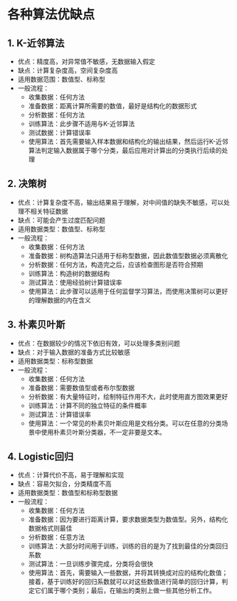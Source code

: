 # 各种算法优缺点

## 1. K-近邻算法

* 优点：精度高，对异常值不敏感，无数据输入假定
* 缺点：计算复杂度高，空间复杂度高
* 适用数据范围：数值型、标称型
* 一般流程：
  * 收集数据：任何方法
  * 准备数据：距离计算所需要的数值，最好是结构化的数据形式
  * 分析数据：任何方法
  * 训练算法：此步骤不适用与K-近邻算法
  * 测试数据：计算错误率
  * 使用算法：首先需要输入样本数据和结构化的输出结果，然后运行K-近邻算法判定输入数据属于哪个分类，最后应用对计算出的分类执行后续的处理



## 2. 决策树

* 优点：计算复杂度不高，输出结果易于理解，对中间值的缺失不敏感，可以处理不相关特征数据
* 缺点：可能会产生过度匹配问题
* 适用数据类型：数值型、标称型
* 一般流程：
  * 收集数据：任何方法
  * 准备数据：树构造算法只适用于标称型数据，因此数值型数据必须离散化
  * 分析数据：任何方法，构造完之后，应该检查图形是否符合预期
  * 训练算法：构造树的数据结构
  * 测试算法：使用经验树计算错误率
  * 使用算法：此步骤可以适用于任何监督学习算法，而使用决策树可以更好的理解数据的内在含义



## 3. 朴素贝叶斯

* 优点：在数据较少的情况下依旧有效，可以处理多类别问题
* 缺点：对于输入数据的准备方式比较敏感
* 适用数据类型：标称型数据
* 一般流程：
  * 收集数据：任何方法
  * 准备数据：需要数值型或者布尔型数据
  * 分析数据：有大量特征时，绘制特征作用不大，此时使用直方图效果更好
  * 训练算法：计算不同的独立特征的条件概率
  * 测试算法：计算错误率
  * 使用算法：一个常见的朴素贝叶斯应用是文档分类。可以在任意的分类场景中使用朴素贝叶斯分类器，不一定非要是文本。



## 4. Logistic回归

* 优点：计算代价不高，易于理解和实现
* 缺点：容易欠拟合，分类精度不高
* 适用数据类型：数值型和标称型数据
* 一般流程：
  * 收集数据：任何方法
  * 准备数据：因为要进行距离计算，要求数据类型为数值型。另外，结构化数据格式则最佳
  * 分析数据：任意方法
  * 训练算法：大部分时间用于训练，训练的目的是为了找到最佳的分类回归系数
  * 测试算法：一旦训练步骤完成，分类将会很快
  * 使用算法：首先，需要输入一些数据，并将其转换成对应的结构化数值；接着，基于训练好的回归系数就可以对这些数值进行简单的回归计算，判定它们属于哪个类别；最后，在输出的类别上做一些其他分析工作。